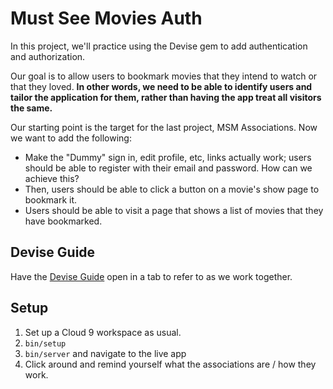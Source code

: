 # Must See Movies Auth

In this project, we'll practice using the Devise gem to add authentication and authorization.

Our goal is to allow users to bookmark movies that they intend to watch or that they loved. **In other words, we need to be able to identify users and tailor the application for them, rather than having the app treat all visitors the same.**

Our starting point is the target for the last project, MSM Associations. Now we want to add the following:

 - Make the "Dummy" sign in, edit profile, etc, links actually work; users should be able to register with their email and password. How can we achieve this?
 - Then, users should be able to click a button on a movie's show page to bookmark it.
 - Users should be able to visit a page that shows a list of movies that they have bookmarked.

## Devise Guide

Have the [Devise Guide](https://guides.firstdraft.com/authentication-and-authorization-with-devise.html) open in a tab to refer to as we work together.

## Setup

 1. Set up a Cloud 9 workspace as usual.
 1. `bin/setup`
 1. `bin/server` and navigate to the live app
 1. Click around and remind yourself what the associations are / how they work.

